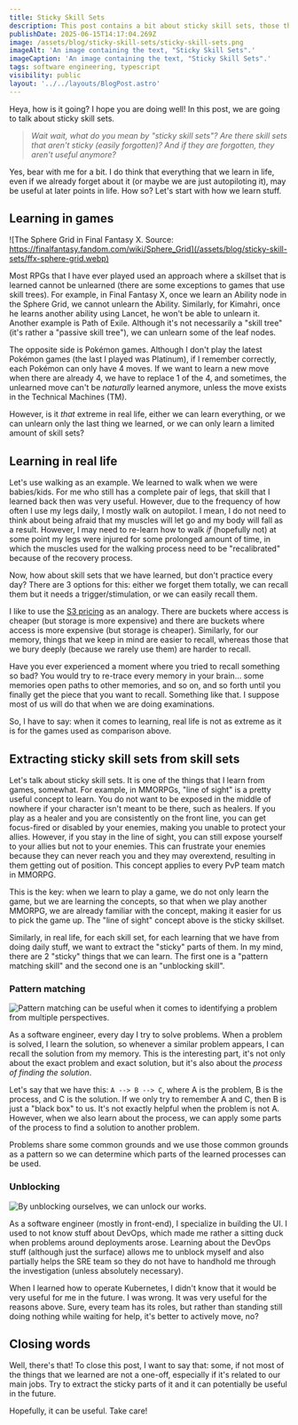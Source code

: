 ```yaml
---
title: Sticky Skill Sets
description: This post contains a bit about sticky skill sets, those things that you learn at some point, but are useful in some ways in the future.
publishDate: 2025-06-15T14:17:04.269Z
image: /assets/blog/sticky-skill-sets/sticky-skill-sets.png
imageAlt: 'An image containing the text, "Sticky Skill Sets".'
imageCaption: 'An image containing the text, "Sticky Skill Sets".'
tags: software engineering, typescript
visibility: public
layout: '../../layouts/BlogPost.astro'
---
```


Heya, how is it going? I hope you are doing well! In this post, we are going to talk about sticky skill sets.

> _Wait wait, what do you mean by "sticky skill sets"? Are there skill sets that aren't sticky (easily forgotten)? And if they are forgotten, they aren't useful anymore?_

Yes, bear with me for a bit. I do think that everything that we learn in life, even if we already forget about it (or maybe we are just autopiloting it), may be useful at later points in life. How so? Let's start with how we learn stuff.

## Learning in games

![The Sphere Grid in Final Fantasy X. Source: https://finalfantasy.fandom.com/wiki/Sphere_Grid](/assets/blog/sticky-skill-sets/ffx-sphere-grid.webp)

Most RPGs that I have ever played used an approach where a skillset that is learned cannot be unlearned (there are some exceptions to games that use skill trees). For example, in Final Fantasy X, once we learn an Ability node in the Sphere Grid, we cannot unlearn the Ability. Similarly, for Kimahri, once he learns another ability using Lancet, he won't be able to unlearn it. Another example is Path of Exile. Although it's not necessarily a "skill tree" (it's rather a "passive skill tree"), we can unlearn some of the leaf nodes.

The opposite side is Pokémon games. Although I don't play the latest Pokémon games (the last I played was Platinum), if I remember correctly, each Pokémon can only have 4 moves. If we want to learn a new move when there are already 4, we have to replace 1 of the 4, and sometimes, the unlearned move can't be _naturally_ learned anymore, unless the move exists in the Technical Machines (TM).

However, is it _that_ extreme in real life, either we can learn everything, or we can unlearn only the last thing we learned, or we can only learn a limited amount of skill sets?

## Learning in real life

Let's use walking as an example. We learned to walk when we were babies/kids. For me who still has a complete pair of legs, that skill that I learned back then was very useful. However, due to the frequency of how often I use my legs daily, I mostly walk on autopilot. I mean, I do not need to think about being afraid that my muscles will let go and my body will fall as a result. However, I may need to re-learn how to walk _if_ (hopefully not) at some point my legs were injured for some prolonged amount of time, in which the muscles used for the walking process need to be "recalibrated" because of the recovery process.

Now, how about skill sets that we have learned, but don't practice every day? There are 3 options for this: either we forget them totally, we can recall them but it needs a trigger/stimulation, or we can easily recall them.

I like to use the [S3 pricing](https://aws.amazon.com/s3/pricing/) as an analogy. There are buckets where access is cheaper (but storage is more expensive) and there are buckets where access is more expensive (but storage is cheaper). Similarly, for our memory, things that we keep in mind are easier to recall, whereas those that we bury deeply (because we rarely use them) are harder to recall.

Have you ever experienced a moment where you tried to recall something so bad? You would try to re-trace every memory in your brain... some memories open paths to other memories, and so on, and so forth until you finally get the piece that you want to recall. Something like that. I suppose most of us will do that when we are doing examinations.

So, I have to say: when it comes to learning, real life is not as extreme as it is for the games used as comparison above.

## Extracting sticky skill sets from skill sets

Let's talk about sticky skill sets. It is one of the things that I learn from games, somewhat. For example, in MMORPGs, "line of sight" is a pretty useful concept to learn. You do not want to be exposed in the middle of nowhere if your character isn't meant to be there, such as healers. If you play as a healer and you are consistently on the front line, you can get focus-fired or disabled by your enemies, making you unable to protect your allies. However, if you stay in the line of sight, you can still expose yourself to your allies but not to your enemies. This can frustrate your enemies because they can never reach you and they may overextend, resulting in them getting out of position. This concept applies to every PvP team match in MMORPG.

This is the key: when we learn to play a game, we do not only learn the game, but we are learning the concepts, so that when we play another MMORPG, we are already familiar with the concept, making it easier for us to pick the game up. The "line of sight" concept above is the sticky skillset.

Similarly, in real life, for each skill set, for each learning that we have from doing daily stuff, we want to extract the "sticky" parts of them. In my mind, there are 2 "sticky" things that we can learn. The first one is a "pattern matching skill" and the second one is an "unblocking skill".

### Pattern matching

![Pattern matching can be useful when it comes to identifying a problem from multiple perspectives.](/assets/blog/sticky-skill-sets/sticky-skillsets-pattern-matching.png)

As a software engineer, every day I try to solve problems. When a problem is solved, I learn the solution, so whenever a similar problem appears, I can recall the solution from my memory. This is the interesting part, it's not only about the exact problem and exact solution, but it's also about the _process of finding the solution_.

Let's say that we have this: `A --> B --> C`, where A is the problem, B is the process, and C is the solution. If we only try to remember A and C, then B is just a "black box" to us. It's not exactly helpful when the problem is not A. However, when we also learn about the process, we can apply some parts of the process to find a solution to another problem.

Problems share some common grounds and we use those common grounds as a pattern so we can determine which parts of the learned processes can be used.

### Unblocking

![By unblocking ourselves, we can unlock our works.](/assets/blog/sticky-skill-sets/sticky-skillsets-unblock.png)

As a software engineer (mostly in front-end), I specialize in building the UI. I used to not know stuff about DevOps, which made me rather a sitting duck when problems around deployments arose. Learning about the DevOps stuff (although just the surface) allows me to unblock myself and also partially helps the SRE team so they do not have to handhold me through the investigation (unless absolutely necessary).

When I learned how to operate Kubernetes, I didn't know that it would be very useful for me in the future. I was wrong. It was very useful for the reasons above. Sure, every team has its roles, but rather than standing still doing nothing while waiting for help, it's better to actively move, no?

## Closing words

Well, there's that! To close this post, I want to say that: some, if not most of the things that we learned are not a one-off, especially if it's related to our main jobs. Try to extract the sticky parts of it and it can potentially be useful in the future.

Hopefully, it can be useful. Take care!
